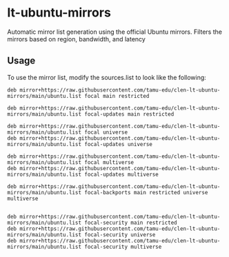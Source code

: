 # lt-ubuntu-mirrors

Automatic mirror list generation using the official Ubuntu mirrors.  Filters the mirrors based on region, bandwidth, and latency

## Usage

To use the mirror list, modify the sources.list to look like the following:

    deb mirror+https://raw.githubusercontent.com/tamu-edu/clen-lt-ubuntu-mirrors/main/ubuntu.list focal main restricted

    deb mirror+https://raw.githubusercontent.com/tamu-edu/clen-lt-ubuntu-mirrors/main/ubuntu.list focal-updates main restricted

    deb mirror+https://raw.githubusercontent.com/tamu-edu/clen-lt-ubuntu-mirrors/main/ubuntu.list focal universe
    deb mirror+https://raw.githubusercontent.com/tamu-edu/clen-lt-ubuntu-mirrors/main/ubuntu.list focal-updates universe

    deb mirror+https://raw.githubusercontent.com/tamu-edu/clen-lt-ubuntu-mirrors/main/ubuntu.list focal multiverse
    deb mirror+https://raw.githubusercontent.com/tamu-edu/clen-lt-ubuntu-mirrors/main/ubuntu.list focal-updates multiverse

    deb mirror+https://raw.githubusercontent.com/tamu-edu/clen-lt-ubuntu-mirrors/main/ubuntu.list focal-backports main restricted universe multiverse


    deb mirror+https://raw.githubusercontent.com/tamu-edu/clen-lt-ubuntu-mirrors/main/ubuntu.list focal-security main restricted
    deb mirror+https://raw.githubusercontent.com/tamu-edu/clen-lt-ubuntu-mirrors/main/ubuntu.list focal-security universe
    deb mirror+https://raw.githubusercontent.com/tamu-edu/clen-lt-ubuntu-mirrors/main/ubuntu.list focal-security multiverse